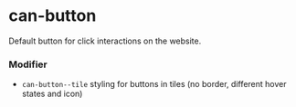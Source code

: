 # can-button

Default button for click interactions on the website.

### Modifier
* `can-button--tile` styling for buttons in tiles (no border, different hover states and icon)
